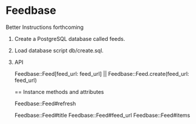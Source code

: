 # Feedbase

Better Instructions forthcoming

1. Create a PostgreSQL database called feeds.

2. Load database script db/create.sql.

3. API

    Feedbase::Feed[feed_url: feed_url] || Feedbase::Feed.create(feed_url: feed_url)

    == Instance methods and attributes

    Feedbase::Feed#refresh

    Feedbase::Feed#title
    Feedbase::Feed#feed_url
    Feedbase::Feed#items



